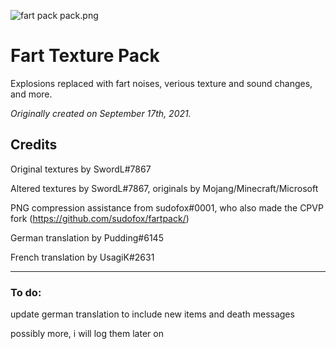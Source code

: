 ![fart pack pack.png](https://cdn.discordapp.com/attachments/676981402276855823/1093850586149036092/pack_wide.png)

# Fart Texture Pack

Explosions replaced with fart noises, verious texture and sound changes, and more.

*Originally created on September 17th, 2021.*

## Credits

Original textures by SwordL#7867

Altered textures by SwordL#7867, originals by Mojang/Minecraft/Microsoft

PNG compression assistance from sudofox#0001, who also made the CPVP fork (https://github.com/sudofox/fartpack/)

German translation by Pudding#6145

French translation by UsagiK#2631

---

### To do:

update german translation to include new items and death messages

possibly more, i will log them later on
